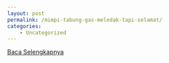 ```yaml
---
layout: post
permalink: /mimpi-tabung-gas-meledak-tapi-selamat/
categories:
    - Uncategorized
---
```


[Baca Selengkapnya](/01)